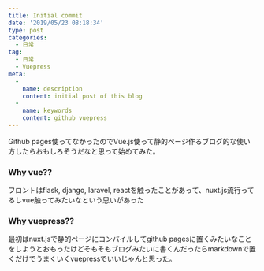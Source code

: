 ```yaml
---
title: Initial commit
date: '2019/05/23 08:18:34'
type: post
categories:
  - 日常
tag: 
  - 日常
  - Vuepress
meta:
  -
    name: description
    content: initial post of this blog
  -
    name: keywords
    content: github vuepress
---
```


Github pages使ってなかったのでVue.js使って静的ページ作るブログ的な使い方したらおもしろそうだなと思って始めてみた。

### Why vue??

フロントはflask, django, laravel, reactを触ったことがあって、nuxt.js流行ってるしvue触ってみたいなという思いがあった
<!-- more -->

### Why vuepress??

最初はnuxt.jsで静的ページにコンパイルしてgithub pagesに置くみたいなことをしようとおもったけどそもそもブログみたいに書くんだったらmarkdownで置くだけでうまくいくvuepressでいいじゃんと思った。




